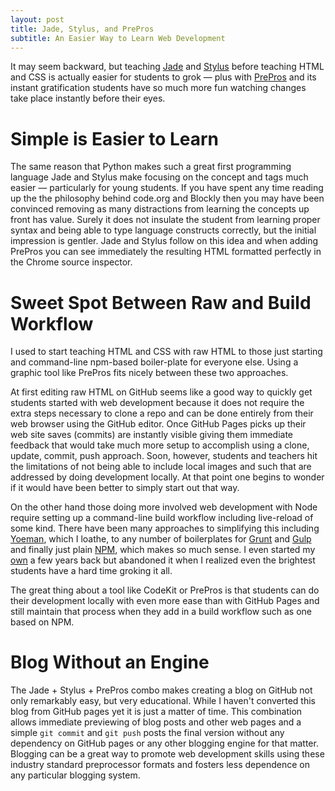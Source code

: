 ```yaml
---
layout: post
title: Jade, Stylus, and PrePros
subtitle: An Easier Way to Learn Web Development
---
```


It may seem backward, but teaching [Jade](http://jade-lang.com) and
[Stylus](http://learnboost.github.io/stylus/) before teaching HTML
and CSS is actually easier for students to grok &mdash; plus with
[PrePros](http://prepros.io) and its instant gratification students
have so much more fun watching changes take place instantly before
their eyes.

# Simple is Easier to Learn

The same reason that Python makes such a great first programming
language Jade and Stylus make focusing on the concept and tags much
easier &mdash; particularly for young students. If you have spent
any time reading up the the philosophy behind code.org and Blockly
then you may have been convinced removing as many distractions from
learning the concepts up front has value.  Surely it does not
insulate the student from learning proper syntax and being able to
type language constructs correctly, but the initial impression is
gentler. Jade and Stylus follow on this idea and when adding PrePros
you can see immediately the resulting HTML formatted perfectly in
the Chrome source inspector.

# Sweet Spot Between Raw and Build Workflow

I used to start teaching HTML and CSS with raw HTML to those just
starting and command-line npm-based boiler-plate for everyone else.
Using a graphic tool like PrePros fits nicely between these two
approaches.

At first editing raw HTML on GitHub seems like a good way to quickly
get students started with web development because it does not require
the extra steps necessary to clone a repo and can be done entirely
from their web browser using the GitHub editor. Once GitHub Pages
picks up their web site saves (commits) are instantly visible giving
them immediate feedback that would take much more setup to accomplish
using a clone, update, commit, push approach. Soon, however, students
and teachers hit the limitations of not being able to include local
images and such that are addressed by doing development locally.
At that point one begins to wonder if it would have been better to
simply start out that way.

On the other hand those doing more involved web development with
Node require setting up a command-line build workflow including
live-reload of some kind. There have been many approaches to
simplifying this including [Yoeman](http://yeoman.io), which I
loathe, to any number of boilerplates for [Grunt](http://gruntjs.com)
and [Gulp](http://gulpjs.com) and finally just plain
[NPM](http://blog.keithcirkel.co.uk/how-to-use-npm-as-a-build-tool/), which
makes so much sense. I even started my [own](http://kwand.io) a few
years back but abandoned it when I realized even the brightest
students have a hard time groking it all.

The great thing about a tool like CodeKit or PrePros is that students
can do their development locally with even more ease than with
GitHub Pages and still maintain that process when they add in a
build workflow such as one based on NPM.

# Blog Without an Engine

The Jade + Stylus + PrePros combo makes creating a blog on GitHub not only
remarkably easy, but very educational. While I haven't converted this blog
from GitHub pages yet it is just a matter of time. This combination allows
immediate previewing of blog posts and other web pages and a simple `git
commit` and `git push` posts the final version without any dependency on
GitHub pages or any other blogging engine for that matter. Blogging can be
a great way to promote web development skills using these industry
standard preprocessor formats and fosters less dependence on any particular
blogging system.

